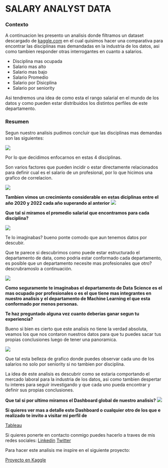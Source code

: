 # SALARY ANALYST DATA
### **Contexto**
A continuacion les presento un analisis donde filtramos un dataset descargado de [kaggle.com](http://https://www.kaggle.com/ "kaggle.com") en el cual quisimos hacer una comparativa para encontrar las disciplinas mas demandadas en la industria de los datos, asi como tambien responder otras interrogantes en cuanto a salarios.

- Disciplina mas ocupada
- Salario mas alto
- Salario mas bajo
- Salario Promedio
- Salario por Disicplina
- Salario por seniority

Asi tendremos una  idea de como esta el  rango salarial en el mundo de los datos y como pueden estar distribuidos los distintos perfiles de este departamento.

### Resumen
Segun nuestro analisis pudimos concluir que las disciplinas mas demandas son las siguientes:

![](https://i.pinimg.com/564x/d0/1a/3a/d01a3a0cbe3af66c8089cc17c7e9c2b7.jpg)

Por lo que decidimos enfocarnos en estas 4 disciplinas.

Son varios factores que pueden incidir o estar directamente relacionados para definir cual es el salario de un profesional, por lo que hicimos una grafico de correlacion.

![](https://i.pinimg.com/564x/90/0e/08/900e081e6b9d3b25655af09d4640c182.jpg)



**Tambien vimos un crecimiento considerable en estas diciplinas entre el año 2020 y 2022 cada año superando al anterior**
![](https://i.pinimg.com/564x/77/17/c2/7717c244833b3518dccda71b6ed7382e.jpg)

**Que tal si miramos el promedio salarial que encontramos para cada disciplina?**

![](https://i.pinimg.com/564x/8c/c6/e8/8cc6e8e4a7fe93db3db9b075b0efbdc7.jpg)

Te lo imaginabas? bueno ponte comodo que aun tenemos datos por descubir.

Que te parece si descubrimos como puede estar estructurado el departamento de data, como podria estar conformado cada departamento, es posible que un departamento necesite mas profesionales que otro? descrubramoslo a continuación.

![](https://i.pinimg.com/564x/8f/cc/a7/8fcca777274790877869301bdeacddd0.jpg)

**Como seguramente  te imaginabas el departamento de Data Science es el mas ocupado por profesionales o es el que tiene mas integrantes en nuestro analisis y el departamento de Machine Learning el que esta conformado por menos personas.**

**Te haz preguntado alguna vez cuanto deberias ganar segun tu experiencia?**

Bueno si bien es cierto que este analisis no tiene la verdad absoluta, veamos los que nos contaron nuestros datos para que tu puedes sacar tus propias conclusiones luego de tener una panoramica.


![](https://i.pinimg.com/564x/a2/60/70/a2607094320735b91a5649f70c9fd2f6.jpg)

Que tal esta belleza de grafico donde puedes observar cada uno de los salarios no solo por seniority si no tambien por disciplina.

La idea de este analisis es descubrir  como se estaria comportando el mercado laboral para la industria de los datos, asi como tambien despertar tu interes para seguir investigando y que cada uno pueda encontrar y definir sus propias conclusiones.

**Que tal si por ultimo miramos el Dashboard global de nuestro analisis?**
![](https://i.pinimg.com/564x/b3/d0/e0/b3d0e00b5dd805bfcd3758c35c7ee1dc.jpg)

**Si quieres ver mas a detalle este Dashboard o cualquier otro de los que e realizado te invito a visitar mi perfil de**

[Tableau](http://public.tableau.com/app/profile/javier5027 "Tableau")

Si quieres ponerte en contacto conmigo puedes hacerlo a traves de mis redes sociales:
[Linkedin](http://www.linkedin.com/in/javiermadriz3/ "Linkedin")
[Twitter](http://twitter.com/madriz03 "Twitter")







Para hacer este analisis me inspire en el siguiente proyecto:

[Proyecto en Kaggle](http://www.kaggle.com/code/hakankeskin/data-science-job-salaries-eda "Proyecto en Kaggle")




